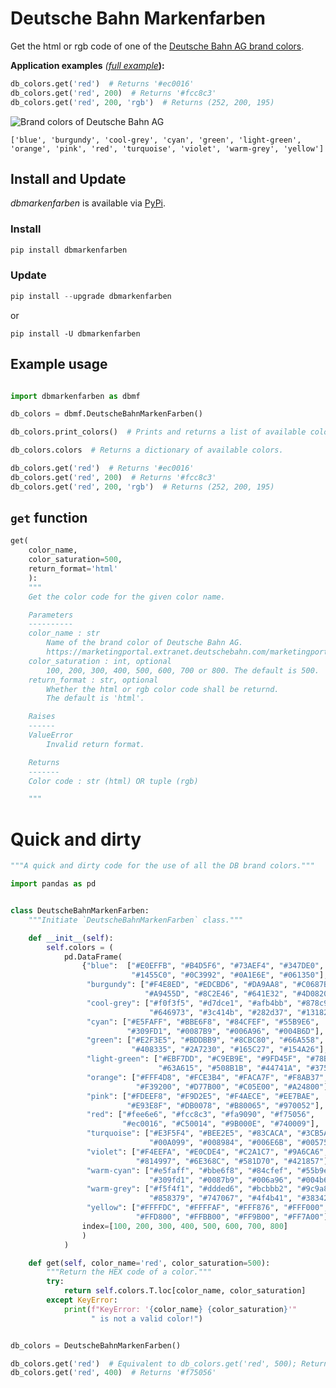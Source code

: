# Deutsche Bahn Markenfarben
Get the html or rgb code of one of the [Deutsche Bahn AG brand colors](https://marketingportal.extranet.deutschebahn.com/marketingportal/Marke-und-Design/Basiselemente/Farbe).

**Application examples** *([full example](https://github.com/jbnsn/dbmarkenfarben?tab=readme-ov-file#example-usage)***):**
```Python
db_colors.get('red')  # Returns '#ec0016'
db_colors.get('red', 200)  # Returns '#fcc8c3'
db_colors.get('red', 200, 'rgb')  # Returns (252, 200, 195)
```

![Brand colors of Deutsche Bahn AG](overview/overview.png)

`['blue', 'burgundy', 'cool-grey', 'cyan', 'green', 'light-green', 'orange', 'pink', 'red', 'turquoise', 'violet', 'warm-grey', 'yellow']`

## Install and Update

*dbmarkenfarben* is available via [PyPi](https://pypi.org/project/dbmarkenfarben/).

### Install

```Python
pip install dbmarkenfarben
```

### Update

```Python
pip install --upgrade dbmarkenfarben
```
or
```
pip install -U dbmarkenfarben
```

## Example usage

```Python

import dbmarkenfarben as dbmf

db_colors = dbmf.DeutscheBahnMarkenFarben()

db_colors.print_colors()  # Prints and returns a list of available colors.

db_colors.colors  # Returns a dictionary of available colors.

db_colors.get('red')  # Returns '#ec0016'
db_colors.get('red', 200)  # Returns '#fcc8c3'
db_colors.get('red', 200, 'rgb')  # Returns (252, 200, 195)

```

## `get` function

```Python
get(
    color_name,
    color_saturation=500,
    return_format='html'
    ):
    """
    Get the color code for the given color name.

    Parameters
    ----------
    color_name : str
        Name of the brand color of Deutsche Bahn AG.
        https://marketingportal.extranet.deutschebahn.com/marketingportal/Marke-und-Design/Basiselemente/Farbe
    color_saturation : int, optional
        100, 200, 300, 400, 500, 600, 700 or 800. The default is 500.
    return_format : str, optional
        Whether the html or rgb color code shall be returnd.
        The default is 'html'.

    Raises
    ------
    ValueError
        Invalid return format.

    Returns
    -------
    Color code : str (html) OR tuple (rgb)

    """
```

# Quick and dirty
```Python
"""A quick and dirty code for the use of all the DB brand colors."""

import pandas as pd


class DeutscheBahnMarkenFarben:
    """Initiate `DeutscheBahnMarkenFarben` class."""

    def __init__(self):
        self.colors = (
            pd.DataFrame(
                {"blue":  ["#E0EFFB", "#B4D5F6", "#73AEF4", "#347DE0",
                           "#1455C0", "#0C3992", "#0A1E6E", "#061350"],
                 "burgundy": ["#F4E8ED", "#EDCBD6", "#DA9AA8", "#C0687B",
                              "#A9455D", "#8C2E46", "#641E32", "#4D0820"],
                 "cool-grey": ["#f0f3f5", "#d7dce1", "#afb4bb", "#878c96",
                               "#646973", "#3c414b", "#282d37", "#131821"],
                 "cyan": ["#E5FAFF", "#BBE6F8", "#84CFEF", "#55B9E6",
                          "#309FD1", "#0087B9", "#006A96", "#004B6D"],
                 "green": ["#E2F3E5", "#BDDBB9", "#8CBC80", "#66A558",
                           "#408335", "#2A7230", "#165C27", "#154A26"],
                 "light-green": ["#EBF7DD", "#C9EB9E", "#9FD45F", "#78BE14",
                                 "#63A615", "#508B1B", "#44741A", "#375F15"],
                 "orange": ["#FFF4D8", "#FCE3B4", "#FACA7F", "#F8AB37",
                            "#F39200", "#D77B00", "#C05E00", "#A24800"],
                 "pink": ["#FDEEF8", "#F9D2E5", "#F4AECE", "#EE7BAE",
                          "#E93E8F", "#DB0078", "#B80065", "#970052"],
                 "red": ["#fee6e6", "#fcc8c3", "#fa9090", "#f75056",
                         "#ec0016", "#C50014", "#9B000E", "#740009"],
                 "turquoise": ["#E3F5F4", "#BEE2E5", "#83CACA", "#3CB5AE",
                               "#00A099", "#008984", "#006E6B", "#005752"],
                 "violet": ["#F4EEFA", "#E0CDE4", "#C2A1C7", "#9A6CA6",
                            "#814997", "#6E368C", "#581D70", "#421857"],
                 "warm-cyan": ["#e5faff", "#bbe6f8", "#84cfef", "#55b9e6",
                               "#309fd1", "#0087b9", "#006a96", "#004b6d"],
                 "warm-grey": ["#f5f4f1", "#ddded6", "#bcbbb2", "#9c9a8e",
                               "#858379", "#747067", "#4f4b41", "#38342f"],
                 "yellow": ["#FFFFDC", "#FFFFAF", "#FFF876", "#FFF000",
                            "#FFD800", "#FFBB00", "#FF9B00", "#FF7A00"]},
                index=[100, 200, 300, 400, 500, 600, 700, 800]
                )
            )

    def get(self, color_name='red', color_saturation=500):
        """Return the HEX code of a color."""
        try:
            return self.colors.T.loc[color_name, color_saturation]
        except KeyError:
            print(f"KeyError: '{color_name} {color_saturation}'"
                  " is not a valid color!")


db_colors = DeutscheBahnMarkenFarben()

db_colors.get('red')  # Equivalent to db_colors.get('red', 500); Returns '#ec0016';
db_colors.get('red', 400)  # Returns '#f75056'

```
